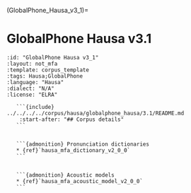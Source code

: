 
(GlobalPhone_Hausa_v3_1)=
# GlobalPhone Hausa v3.1

``````{corpus} GlobalPhone Hausa v3.1
:id: "GlobalPhone Hausa v3_1"
:layout: not_mfa
:template: corpus_template
:tags: Hausa;GlobalPhone
:language: "Hausa"
:dialect: "N/A"
:license: "ELRA"

   ```{include} ../../../../corpus/hausa/globalphone_hausa/3.1/README.md
    :start-after: "## Corpus details"
   ```


   ```{admonition} Pronunciation dictionaries
   * {ref}`hausa_mfa_dictionary_v2_0_0`
   ```


   ```{admonition} Acoustic models
   * {ref}`hausa_mfa_acoustic_model_v2_0_0`
   ```
``````

